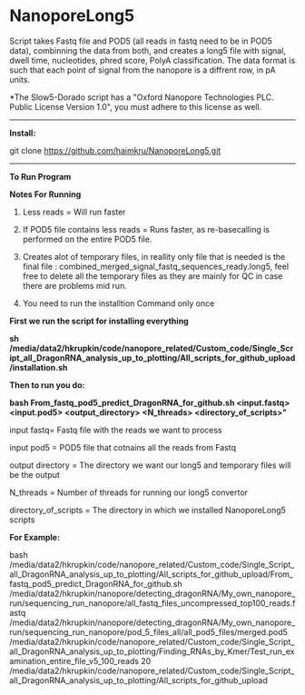 # NanoporeLong5
Script takes Fastq file and POD5 (all reads in fastq need to be in POD5 data), combinning the data from both, and creates a long5 file with signal, dwell time, nucleotides, phred score, PolyA classification.  The data format is such that each point of signal from the nanopore is a diffrent row, in pA units.

*The Slow5-Dorado script has a "Oxford Nanopore Technologies PLC. Public License Version 1.0", you must adhere to this license as well.

----------------------------------------------------------------------------------------------------------------------------------------------

****Install:****

git clone https://github.com/haimkru/NanoporeLong5.git

----------------------------------------------------------------------------------------------------------------------------------------------

**To Run Program**

**Notes For Running**
1. Less reads = Will run faster
  
3. If POD5 file contains less reads = Runs faster, as re-basecalling is performed on the entire POD5 file.
  
4. Creates alot of temporary files, in reallity only file that is needed is the final file : combined_merged_signal_fastq_sequences_ready.long5, feel free to delete all the temporary files as they are mainly for QC in case there are problems mid run.

5. You need to run the installtion Command only once

**First we run the script for installing everything**

**sh /media/data2/hkrupkin/code/nanopore_related/Custom_code/Single_Script_all_DragonRNA_analysis_up_to_plotting/All_scripts_for_github_upload/installation.sh**

**Then to run you do:**

**bash From_fastq_pod5_predict_DragonRNA_for_github.sh  <input.fastq> <input.pod5> <output_directory> <N_threads> <directory_of_scripts>"**

input fastq= Fastq file with the reads we want to process

input pod5 = POD5 file that cotnains all the reads from Fastq

output directory = The directory we want our long5 and temporary files will be the output

N_threads = Number of threads for running our long5 convertor

directory_of_scripts = The directory in which we installed NanoporeLong5 scripts 

**For Example:**

bash /media/data2/hkrupkin/code/nanopore_related/Custom_code/Single_Script_all_DragonRNA_analysis_up_to_plotting/All_scripts_for_github_upload/From_fastq_pod5_predict_DragonRNA_for_github.sh /media/data2/hkrupkin/nanopore/detecting_dragonRNA/My_own_nanopore_run/sequencing_run_nanopore/all_fastq_files_uncompressed_top100_reads.fastq /media/data2/hkrupkin/nanopore/detecting_dragonRNA/My_own_nanopore_run/sequencing_run_nanopore/pod_5_files_all/all_pod5_files/merged.pod5 /media/data2/hkrupkin/code/nanopore_related/Custom_code/Single_Script_all_DragonRNA_analysis_up_to_plotting/Finding_RNAs_by_Kmer/Test_run_examination_entire_file_v5_100_reads 20 /media/data2/hkrupkin/code/nanopore_related/Custom_code/Single_Script_all_DragonRNA_analysis_up_to_plotting/All_scripts_for_github_upload









